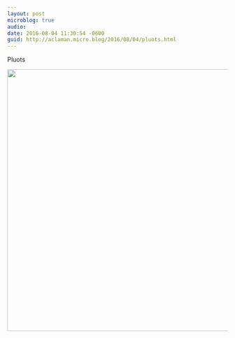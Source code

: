 ```yaml
---
layout: post
microblog: true
audio: 
date: 2016-08-04 11:30:54 -0600
guid: http://aclaman.micro.blog/2016/08/04/pluots.html
---
```

Pluots

<img src="http://micro.alexclaman.com/uploads/2018/b66e246e00.jpg" width="600" height="600" />
